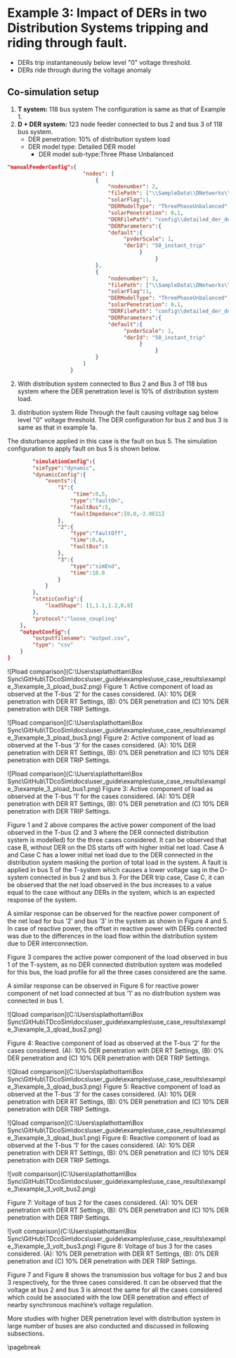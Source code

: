
# Example 3: Impact of DERs in two Distribution Systems tripping and riding through fault.

* DERs trip instantaneously below level "0" voltage threshold.
* DERs ride through during the voltage anomaly

## Co-simulation setup
1. **T system:** 118 bus system
The configuration is same as that of Example 1.
2. **D + DER system:** 123 node feeder connected to bus 2 and bus 3 of 118 bus system.
   * DER penetration: 10% of distribution system load
   * DER model type: Detailed DER model
      * DER model sub-type:Three Phase Unbalanced

```json
"manualFeederConfig":{
                        "nodes": [
                            {
                                "nodenumber": 2,
                                "filePath": ["\\SampleData\\DNetworks\\123Bus\\case123ZIP.dss"],
                                "solarFlag":1,
                                "DERModelType": "ThreePhaseUnbalanced",
                                "solarPenetration": 0.1,
                                "DERFilePath": "config\\detailed_der_default.json", 
                                "DERParameters":{
                                "default":{
                                     "pvderScale": 1,
                                     "derId": "50_instant_trip"        
                                          }
                                               }
                            },
                            {
                                "nodenumber": 3,
                                "filePath": ["\\SampleData\\DNetworks\\123Bus\\case123ZIP.dss"],
                                "solarFlag":1,
                                "DERModelType": "ThreePhaseUnbalanced",
                                "solarPenetration": 0.1,
                                "DERFilePath": "config\\detailed_der_default.json", 
                                "DERParameters":{
                                "default":{
                                     "pvderScale": 1,
                                     "derId": "50_instant_trip"        
                                          }
                                               }
                            }
                        ]
                    }
```

2. With distribution system connected to Bus 2 and Bus 3 of 118 bus system where the DER penetration level is 10% of distribution system load.

3. distribution system Ride Through the fault causing voltage sag below level "0" voltage threshold. The DER configuration for bus 2 and bus 3 is same as that in example 1a.

The disturbance applied in this case is the fault on bus 5. The simulation configuration to apply fault on bus 5 is shown below.

```json
        "simulationConfig":{
        "simType":"dynamic",
        "dynamicConfig":{
            "events":{
                "1":{
                     "time":0.5,
                    "type":"faultOn",
                    "faultBus":5,
                    "faultImpedance":[0.0,-2.0E11]
                },
                "2":{
                    "type":"faultOff",
                    "time":0.6,
                    "faultBus":5
                },
                "3":{
                    "type":"simEnd",
                    "time":10.0
                }
            }
        },
        "staticConfig":{
            "loadShape": [1,1.1,1.2,0.9]
        },
        "protocol":"loose_coupling"
    },
    "outputConfig":{
        "outputfilename": "output.csv",
        "type": "csv"
    }
}
```
![Pload comparison](C:\Users\splathottam\Box Sync\GitHub\TDcoSim\docs\user_guide\examples\use_case_results\example_3\example_3_pload_bus2.png)
Figure 1: Active component of load as observed at the T-bus ‘2’ for the cases considered. (A): 10% DER penetration with DER RT Settings, (B): 0% DER penetration and (C) 10% DER penetration with DER TRIP Settings.

![Pload comparison](C:\Users\splathottam\Box Sync\GitHub\TDcoSim\docs\user_guide\examples\use_case_results\example_3\example_3_pload_bus3.png)
Figure 2: Active component of load as observed at the T-bus ‘3’ for the cases considered. (A): 10% DER penetration with DER RT Settings, (B): 0% DER penetration and (C) 10% DER penetration with DER TRIP Settings.

![Pload comparison](C:\Users\splathottam\Box Sync\GitHub\TDcoSim\docs\user_guide\examples\use_case_results\example_3\example_3_pload_bus1.png)
Figure 3: Active component of load as observed at the T-bus ‘1’ for the cases considered. (A): 10% DER penetration with DER RT Settings, (B): 0% DER penetration and (C) 10% DER penetration with DER TRIP Settings.

Figure 1 and 2 above compares the active power component of the load observed in the T-bus (2 and 3 where the DER connected distribution system is modelled) for the three cases considered. It can be observed that case B, without DER on the DS starts off with higher initial net load. Case A and Case C has a lower initial net load due to the DER connected in the distribution system masking the portion of total load in the system. A fault is applied in bus 5 of the T-system which causes a lower voltage sag in the D-system connected in bus 2 and bus 3. For the DER trip case, Case C, it can be observed that the net load observed in the bus increases to a value equal to the case without any DERs in the system, which is an expected response of the system. 

A similar response can be observed for the reactive power component of the net load for bus ‘2’ and bus ‘3’ in the system as shown in Figure 4 and 5. In case of reactive power, the offset in reactive power with DERs connected was due to the differences in the load flow within the distribution system due to DER interconnection.

Figure 3 compares the active power component of the load observed in bus 1 of the T-system, as no DER connected distribution system was modelled for this bus, the load profile for all the three cases considered are the same.

A similar response can be observed in Figure 6 for reactive power component of net load connected at bus ‘1’ as no distribution system was connected in bus 1.

![Qload comparison](C:\Users\splathottam\Box Sync\GitHub\TDcoSim\docs\user_guide\examples\use_case_results\example_3\example_3_qload_bus2.png)

Figure 4: Reactive component of load as observed at the T-bus ‘2’ for the cases considered. (A): 10% DER penetration with DER RT Settings, (B): 0% DER penetration and (C) 10% DER penetration with DER TRIP Settings.

![Qload comparison](C:\Users\splathottam\Box Sync\GitHub\TDcoSim\docs\user_guide\examples\use_case_results\example_3\example_3_qload_bus3.png)
Figure 5: Reactive component of load as observed at the T-bus ‘3’ for the cases considered. (A): 10% DER penetration with DER RT Settings, (B): 0% DER penetration and (C) 10% DER penetration with DER TRIP Settings.

![Qload comparison](C:\Users\splathottam\Box Sync\GitHub\TDcoSim\docs\user_guide\examples\use_case_results\example_3\example_3_qload_bus1.png)
Figure 6: Reactive component of load as observed at the T-bus ‘1’ for the cases considered. (A): 10% DER penetration with DER RT Settings, (B): 0% DER penetration and (C) 10% DER penetration with DER TRIP Settings.


![volt comparison](C:\Users\splathottam\Box Sync\GitHub\TDcoSim\docs\user_guide\examples\use_case_results\example_3\example_3_volt_bus2.png)

Figure 7: Voltage of bus 2 for the cases considered. (A): 10% DER penetration with DER RT Settings, (B): 0% DER penetration and (C) 10% DER penetration with DER TRIP Settings.

![volt comparison](C:\Users\splathottam\Box Sync\GitHub\TDcoSim\docs\user_guide\examples\use_case_results\example_3\example_3_volt_bus3.png)
Figure 8: Voltage of bus 3 for the cases considered. (A): 10% DER penetration with DER RT Settings, (B): 0% DER penetration and (C) 10% DER penetration with DER TRIP Settings.

Figure 7 and Figure 8 shows the transmission bus voltage for bus 2 and bus 3 respectively, for the three cases considered. It can be observed that the voltage at bus 2 and bus 3 is almost the same for all the cases considered which could be associated with the low DER penetration and effect of nearby synchronous machine’s voltage regulation. 

More studies with higher DER penetration level with distribution system in large number of buses are also conducted and discussed in following subsections. 

\pagebreak
